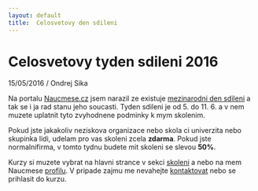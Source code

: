 ```yaml
---
layout: default
title:  Celosvetovy den sdileni
---
```


# Celosvetovy tyden sdileni 2016

15/05/2016 / Ondrej Sika

Na portalu [Naucmese.cz](https://naucmese.cz) jsem narazil ze existuje [mezinarodni den sdileni](http://blog.naucmese.cz/post/143850309070/t%C3%BDden-sd%C3%ADlen%C3%AD-2016-s-nau%C4%8Dmese) a tak se i ja rad stanu jeho soucasti. Tyden sdileni je od 5. do 11. 6. a v nem muzete uplatnit tyto zvyhodnene podminky k mym skolenim.

Pokud jste jakakoliv neziskova organizace nebo skola ci univerzita nebo skupinka lidi, udelam pro vas skoleni zcela __zdarma__. Pokud jste normalnifirma, v tomto tydnu budete mit skoleni se slevou __50%__.

Kurzy si muzete vybrat na hlavni strance v sekci [skoleni](/#skoleni) a nebo na mem Naucmese [profilu](https://www.naucmese.cz/ondrej-sika). V pripade zajmu me nevahejte [kontaktovat](/#kontakt) nebo se prihlasit do kurzu.


